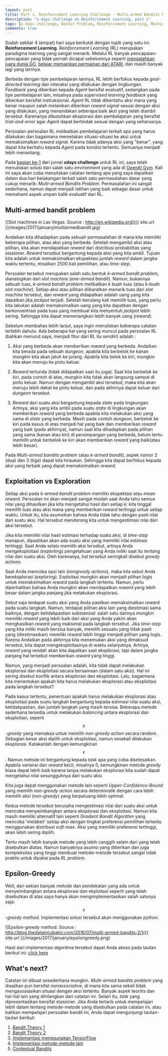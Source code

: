 ```yaml
---
layout: post
title: Part 1, Reinforcement Learning Challenge - Multi-armed Bandits Problem
description: "x-days challenge on Reinforcement Learning, part 1"
tags: [x-days challenge, Bandit Problem, Reinforcement Learning, Machine Learning, Part-1]
comments: true
---
```


Sudah sekitar 4 (empat) hari saya berkutat dengan topik yang satu ini: **Reinforcement Learning**. *Reinforcement Learning* (RL) merupakan paradigma learning yang sangat menarik. Melalui RL banyak pencapaian-pencapaian yang tidak pernah dicapai sebelumnya seperti [mengalahkan juara dunia GO](https://research.googleblog.com/2016/01/alphago-mastering-ancient-game-of-go.html), [belajar memainkan permainan dari ATARI](http://www.nature.com/nature/journal/v518/n7540/abs/nature14236.html), dan masih banyak lagi yang lainnya.

Berbeda dengan tipe pembelajaran lainnya, RL lebih berfokus kepada *goal-directed learning* dan interaksi yang dilakukan dengan lingkungan. *Feedback* yang diberikan kepada *Agent* bersifat evaluatif, sedangkan pada tipe pembelajaran lain, misalnya pada *supervised learning* *feedback* yang diberikan bersifat instruksional. *Agent* RL tidak diberitahu aksi mana yang benar maupun salah melainkan diberikan *reward signal* sesuai dengan aksi yang dilakukan, yang menandakan seberapa baik aksi yang telah diambil tersebut. Karenanya dibutuhkan eksplorasi dan pembelajaran yang bersifat *trial-and-error* agar *Agent* dapat bertindak sesuai dengan yang seharusnya.

Persoalan-persoalan RL melibatkan pembelajaran terkait apa yang harus dilakukan dan bagaimana memetakan situasi-situasi ke aksi untuk memaksimalkan *reward signal*. Karena tidak adanya aksi yang "benar", yang dapat kita beritahu kepada *Agent* pada kondisi tertentu. Semuanya menjadi lebih menantang. 

Pada [bagian ke-1](http://www.febiagil.com/blog/2017/01/03/reinforcement-learning-challenge-part-0/) dari jurnal **xdays challenge** untuk RL ini, saya telah menuliskan solusi dari salah satu *environment* yang ada di [OpenAI Gym](http://gym.openai.com). Kali ini saya akan coba menuliskan catatan tentang apa yang saya dapatkan dalam dua hari belakangan terkait salah satu permasalahan dasar yang cukup menarik: *Multi-armed Bandits Problem*. Permasalahan ini sangat sederhana, namun dapat menjadi latihan yang baik sebagai dasar untuk memahami aspek umpan balik evaluatif dari RL. 

## Multi-armed bandit problem

![Slot machines in Las Vegas. Source : http://en.wikipedia.org]({{ site.url }}/images/2017/january/multiarmedbandit.jpg)

Andaikan kita dihadapkan pada sebuah permasalahan di mana kita memiliki beberapa pilihan, atau aksi yang berbeda. Setelah mengambil aksi atau pilihan, kita akan mendapatkan *reward* dari distribusi probabilitas yang stasioner. *Reward* tersebut bergantung kepada aksi yang kita ambil. Tujuan kita adalah untuk memaksimalkan ekspektasi jumlah *reward* dalam jangka waktu tertentu, misalkan 2500 kali pemilihan, atau *time-step*.

Persoalan tersebut merupakan salah satu bentuk *k-armed bandit problem*, dianalogikan dari *slot machine* (*one-armed bandit*). Namun, bukannya sebuah tuas, *k-armed bandit problem* melibatkan *k* buah tuas (atau k-buah *slot machine*). Setiap aksi atau pilihan diibaratkan menarik tuas dari *slot machine* tersebut, dan *reward* yang didapatkan adalah uang yang kita dapatkan jika *jackpot* terjadi. Setelah berulang kali memilih tuas, yang perlu kita lakukan adalah memaksimalkan uang yang kita dapatkan dengan berkonsentrasi pada tuas yang membuat kita menyentuh *jackpot* lebih sering. Sehingga kita dapat memenangkan lebih banyak uang (*reward*).

Sebelum membahas lebih lanjut, saya ingin menuliskan beberapa catatan terlebih dahulu. Ada beberapa hal yang sering muncul pada persoalan RL (bahkan menurut saya, menjadi fitur dari RL itu sendiri) adalah :

1. Aksi yang berbeda akan memberikan *reward* yang berbeda. Andaikan kita berada pada sebuah *dungeon*, apabila kita berbelok ke kanan mungkin kita akan jatuh ke jurang. Apabila kita belok ke kiri, mungkin kita akan menuju ke pintu keluar.

2. *Reward* tertunda (tidak didapatkan saat itu juga). Saat kita berbelok ke kiri, pada contoh di atas, mungkin kita tidak akan langsung sampai di pintu keluar. Namun dengan mengambil aksi tersebut, maka kita akan menuju lebih dekat ke pintu keluar, dan pada akhirnya dapat keluar dari *dungeon* tersebut.

3. *Reward* dari suatu aksi bergantung kepada *state* pada lingkungan. Artinya, aksi yang kita ambil pada suatu *state* di lingkungan akan memberikan *reward* yang berbeda apabila kita melakukan aksi yang sama di *state* yang berbeda. Masih pada contoh *dungeon*, berbelok ke kiri pada kasus di atas menjadi hal yang baik dan memberikan *reward* yang baik (pada akhirnya), namun saat kita dihadapkan pada pilihan yang sama (kanan atau kiri) di persimpangan yang berbeda, belum tentu memilih untuk berbelok ke kiri akan memberikan *reward* yang baik(atau lebih besar).

Pada *Multi-armed bandits problem* (atau *k-armed bandit*), aspek nomor 2 (dua) dan 3 (tiga) dapat kita hiraukan. Sehingga kita dapat berfokus kepada aksi yang terbaik yang dapat memaksimalkan *reward*.

## Exploitation vs Exploration

Setiap aksi pada *k-armed bandit problem* memiliki ekspektasi atau *mean reward*. Persoalan ini akan menjadi sangat mudah saat Anda tahu semua nilai yang dihasilkan jika kita mengetahui hasil dari setiap k: kita tinggal memilih tuas atau aksi mana yang memberikan *reward* tertinggi untuk setiap waktu. Untuk itu, kita asumsikan bahwa Anda tidak tahu dengan pasti nilai dari suatu aksi. Hal tersebut mendorong kita untuk mengestimasi nilai dari aksi tersebut.

Jika kita memiliki nilai hasil estimasi terhadap suatu aksi, di *time-step* manapun, dipastikan akan ada suatu aksi yang memiliki nilai estimasi tertinggi. Saat Anda selalu memilih aksi tersebut, artinya Anda mengeksploitasi (*exploiting*) pengetahuan yang Anda miliki saat itu tentang nilai dari suatu aksi. Oleh karenanya, hal tersebut seringkali disebut *greedy actions*.

Saat Anda mencoba opsi lain (*nongreedy actions*), maka kita sebut Anda bereksplorasi (*exploring*). Exploitasi mungkin akan menjadi pilihan logis untuk memaksimalkan *reward* pada langkah tertentu. Namun, perlu diperhatikan bahwa Anda mungkin akan mendapatkan *reward* yang lebih besar dalam jangka panjang jika melakukan eksplorasi.

Sebut saja terdapat suatu aksi yang Anda pastikan memaksimalkan *reward* pada suatu langkah. Namun, terdapat pilihan aksi lain yang diestimasi sama baiknya, dengan ketidakpastian substansial: salah satu darinya mungkin memiliki *reward* yang lebih baik dari aksi yang Anda yakini akan menghasilkan *reward* yang maksimal pada langkah tersebut. Jika *time-step* yang kita miliki masih bersisa banyak, memilih sesuatu yang tidak pasti yang (diestimasikan) memiliki *reward* lebih tinggi menjadi pilihan yang logis. Karena Andaikan pada akhirnya kita menemukan aksi yang dimaksud tersebut, kita dapat mengeksploitasinya di waktu selanjutnya. Artinya, *reward* yang rendah akan kita dapatkan saat eksplorasi, tapi dalam jangka panjang hal tersebut memberikan *reward* yang tinggi.

Namun, yang menjadi persoalan adalah, kita tidak dapat melakukan eksplorasi dan eksploitasi secara bersamaan (dalam satu aksi). Hal ini sering disebut konflik antara eksplorasi dan eksploitasi. Lalu, bagaimana kita menentukan apakah kita harus melakukan eksplorasi atau eksploitasi pada langkah tersebut?

Pada kasus tertentu, penentuan apakah harus melakukan eksplorasi atau eksploitasi pada suatu langkah bergantung kepada estimasi nilai suatu aksi, ketidakpastian, dan jumlah langkah yang masih tersisa. Beberapa metode sederhana tersedia untuk melakukan *balancing* antara eksplorasi dan eksploitasi, seperti $$\epsilon$$-*greedy* yang memaksa untuk memilih *non-greedy action* secara random. Sebagian besar aksi dipilih untuk eksploitasi, namun  sesekali dilakukan eksplorasi. Katakanlah dengan kemungkinan $$\epsilon$$. Namun metode ini bergantung kepada *task* apa yang coba diselesaikan. Apabila variansi dari *reward* kecil, misalnya 0, kemungkinan metode *greedy* biasa dapat lebih baik karena tanpa melakukan eksplorasi kita sudah dapat mengetahui nilai sesungguhnya dari suatu aksi.

Kita juga dapat menggunakan metode lain seperti *Upper-Confidence-Bound* yang memilih *non-greedy action* secara deterministik dengan cara lebih memilih aksi (*non-greedy*) yang berpeluang lebih optimal. 

Kedua metode tersebut berusaha mengestimasi nilai dari suatu aksi untuk mencoba menyeimbangkan antara eksplorasi dan eksploitasi. Namun kita masih memiliki alternatif lain seperti *Gradient Bandit Algorithm* yang mencoba 'melabeli' setiap aksi dengan tingkat preferensi pemilihan tertentu menggunakan distribusi *soft-max*. Aksi yang memiliki preferensi tertinggi, akan lebih sering dipilih.

Tentu masih lebih banyak metode yang lebih canggih selain dari yang telah disebutkan diatas. Namun banyaknya asumsi yang diberikan dan juga kompleksitas yang tinggi membuat metode-metode tersebut sangat tidak praktis untuk dipakai pada *RL problem*.

## Epsilon-Greedy

Well, dari sekian banyak metode dan pendekatan yang ada untuk menyeimbangkan antara eksplorasi dan ekploitasi seperti yang telah disebutkan di atas saya hanya akan mengimplementasikan salah satunya saja: $$\epsilon$$-*greedy method*. Implementasi solusi tersebut akan menggunakan python.

![Epsilon-greedy method. Source : http://blog.thedataincubator.com/2016/07/multi-armed-bandits-2/]({{ site.url }}/images/2017/january/epsilongreedy.png)

Hasil dari implementasi algoritma tersebut dapat Anda akses pada tautan berikut ini: [click here](https://github.com/agilajah/xdays-reinforcementLearning/blob/master/part1-MultiArmedBandits/part1-multiArmedBandits-epsilonGreedy.ipynb)

## What's next?

Catatan ini dibuat sesederhana mungkin. *Multi-armed bandits problem* yang disajikan pun bersifat *nonassociative*, di mana kita sama sekali tidak mengasosiasikan situasi dengan aksi tertentu. Banyak aspek teoritis dan hal-hal lain yang dihilangkan dari catatan ini. Selain itu, *task* yang dipresentasikan bersifat stasioner. Jika Anda tertarik untuk mempelajari lebih dalam tentang metode-metode yang disebutkan pada catatan ini, atau bahkan mempelajari persoalan bandit ini, Anda dapat mengunjungi tautan-tautan berikut:

1. [Bandit Theory 1](https://blogs.princeton.edu/imabandit/2016/05/11/bandit-theory-part-i/)
2. [Bandit Theory 2](https://blogs.princeton.edu/imabandit/2016/05/13/bandit-theory-part-ii/)
3. [Implementasi menggunakan TensorFlow](https://medium.com/@awjuliani/super-simple-reinforcement-learning-tutorial-part-1-fd544fab149#.ez5onx8jh)
4. [Implementasi metode-metode lain](https://github.com/bgalbraith/bandits/blob/master/notebooks/Stochastic%20Bandits%20-%20Value%20Estimation.ipynb)
5. [Contextual Bandits](http://blog.getstream.io/introduction-contextual-bandits/)










